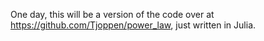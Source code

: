 One day, this will be a version of the code over at https://github.com/Tjoppen/power_law, just written in Julia.